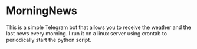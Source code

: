 # MorningNews
This is a simple Telegram bot that allows you to receive the weather and the last news every morning.
I run it on a linux server using crontab to periodically start the python script.
